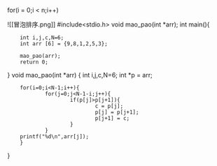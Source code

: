 for(i = 0;i < n;i++)

![[冒泡排序.png]]
#include<stdio.h>
void mao_pao(int *arr);
int main(){

        int i,j,c,N=6;
        int arr [6] = {9,8,1,2,5,3};

        mao_pao(arr);
        return 0;

}
void mao_pao(int *arr)
{
        int i,j,c,N=6;
        int *p = arr;

        for(i=0;i<N-1;i++){
                for(j=0;j<N-1-i;j++){
                        if(p[j]>p[j+1]){
                                c = p[j];
                                p[j] = p[j+1];
                                p[j+1] = c;
                        }
                }
        printf("%d\n",arr[j]);
        }
}
